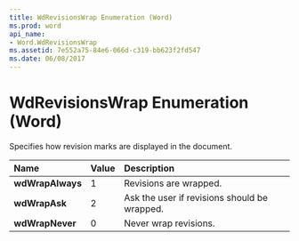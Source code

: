 ```yaml
---
title: WdRevisionsWrap Enumeration (Word)
ms.prod: word
api_name:
- Word.WdRevisionsWrap
ms.assetid: 7e552a75-84e6-066d-c319-bb623f2fd547
ms.date: 06/08/2017
---
```



# WdRevisionsWrap Enumeration (Word)

Specifies how revision marks are displayed in the document.



|**Name**|**Value**|**Description**|
|:-----|:-----|:-----|
| **wdWrapAlways**|1|Revisions are wrapped.|
| **wdWrapAsk**|2|Ask the user if revisions should be wrapped.|
| **wdWrapNever**|0|Never wrap revisions.|

